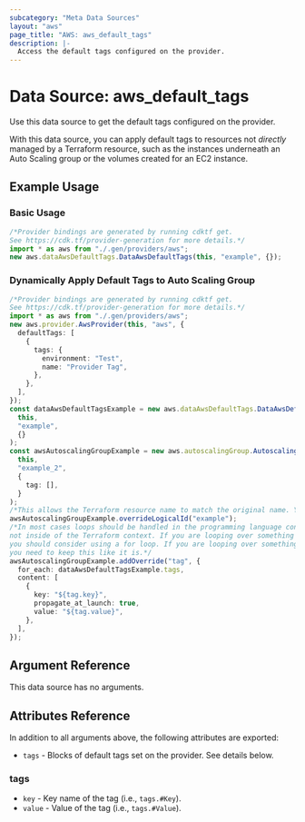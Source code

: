 ```yaml
---
subcategory: "Meta Data Sources"
layout: "aws"
page_title: "AWS: aws_default_tags"
description: |-
  Access the default tags configured on the provider.
---
```


# Data Source: aws\_default\_tags

Use this data source to get the default tags configured on the provider.

With this data source, you can apply default tags to resources not *directly* managed by a Terraform resource, such as the instances underneath an Auto Scaling group or the volumes created for an EC2 instance.

## Example Usage

### Basic Usage

```typescript
/*Provider bindings are generated by running cdktf get.
See https://cdk.tf/provider-generation for more details.*/
import * as aws from "./.gen/providers/aws";
new aws.dataAwsDefaultTags.DataAwsDefaultTags(this, "example", {});

```

### Dynamically Apply Default Tags to Auto Scaling Group

```typescript
/*Provider bindings are generated by running cdktf get.
See https://cdk.tf/provider-generation for more details.*/
import * as aws from "./.gen/providers/aws";
new aws.provider.AwsProvider(this, "aws", {
  defaultTags: [
    {
      tags: {
        environment: "Test",
        name: "Provider Tag",
      },
    },
  ],
});
const dataAwsDefaultTagsExample = new aws.dataAwsDefaultTags.DataAwsDefaultTags(
  this,
  "example",
  {}
);
const awsAutoscalingGroupExample = new aws.autoscalingGroup.AutoscalingGroup(
  this,
  "example_2",
  {
    tag: [],
  }
);
/*This allows the Terraform resource name to match the original name. You can remove the call if you don't need them to match.*/
awsAutoscalingGroupExample.overrideLogicalId("example");
/*In most cases loops should be handled in the programming language context and 
not inside of the Terraform context. If you are looping over something external, e.g. a variable or a file input
you should consider using a for loop. If you are looping over something only known to Terraform, e.g. a result of a data source
you need to keep this like it is.*/
awsAutoscalingGroupExample.addOverride("tag", {
  for_each: dataAwsDefaultTagsExample.tags,
  content: [
    {
      key: "${tag.key}",
      propagate_at_launch: true,
      value: "${tag.value}",
    },
  ],
});

```

## Argument Reference

This data source has no arguments.

## Attributes Reference

In addition to all arguments above, the following attributes are exported:

* `tags` - Blocks of default tags set on the provider. See details below.

### tags

* `key` - Key name of the tag (i.e., `tags.#Key`).
* `value` - Value of the tag (i.e., `tags.#Value`).
